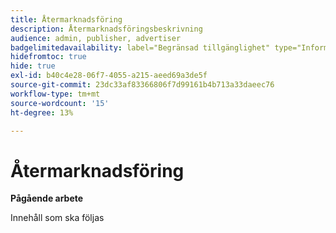 ```yaml
---
title: Återmarknadsföring
description: Återmarknadsföringsbeskrivning
audience: admin, publisher, advertiser
badgelimitedavailability: label="Begränsad tillgänglighet" type="Informative" url="https://helpx.adobe.com/se/legal/product-descriptions/real-time-customer-data-platform-collaboration.html newtab=true"
hidefromtoc: true
hide: true
exl-id: b40c4e28-06f7-4055-a215-aeed69a3de5f
source-git-commit: 23dc33af83366806f7d99161b4b713a33daeec76
workflow-type: tm+mt
source-wordcount: '15'
ht-degree: 13%

---
```


# Återmarknadsföring

**Pågående arbete**

Innehåll som ska följas
